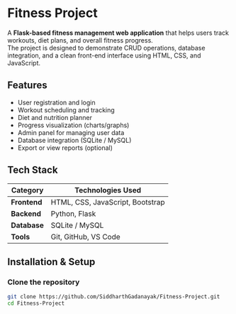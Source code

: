 # Fitness Project

A **Flask-based fitness management web application** that helps users track workouts, diet plans, and overall fitness progress.  
The project is designed to demonstrate CRUD operations, database integration, and a clean front-end interface using HTML, CSS, and JavaScript.

## Features

- User registration and login  
- Workout scheduling and tracking  
- Diet and nutrition planner  
- Progress visualization (charts/graphs)  
- Admin panel for managing user data  
- Database integration (SQLite / MySQL)  
- Export or view reports (optional)

## Tech Stack

| Category | Technologies Used |
|-----------|------------------|
| **Frontend** | HTML, CSS, JavaScript, Bootstrap |
| **Backend** | Python, Flask |
| **Database** | SQLite / MySQL |
| **Tools** | Git, GitHub, VS Code |

## Installation & Setup

### Clone the repository
```bash
git clone https://github.com/SiddharthGadanayak/Fitness-Project.git
cd Fitness-Project
